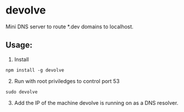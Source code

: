 devolve
=======

Mini DNS server to route *.dev domains to localhost.

## Usage:

1. Install

```
npm install -g devolve
```

2. Run with root priviledges to control port 53

```
sudo devolve
```

3. Add the IP of the machine devolve is running on as a DNS resolver.
